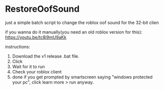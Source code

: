 # RestoreOofSound
just a simple batch script to change the roblox oof sound for the 32-bit clien

if you wanna do it manually(you need an old roblox version for this): https://youtu.be/tc8i9mU9aKk

instructions:
1. Download the v1 release .bat file.
2. Click
3. Wait for it to run
4. Check your roblox client
5. done
if you get prompted by smartscreen saying "windows protected your pc", click learn more > run anyway.
